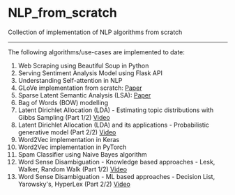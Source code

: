 # NLP_from_scratch
Collection of implementation of NLP algorithms from scratch 
***

The following algorithms/use-cases are implemented to date:
1. Web Scraping using Beautiful Soup in Python
2. Serving Sentiment Analysis Model using Flask API
3. Understanding Self-attention in NLP
4. GLoVe implementation from scratch: [Paper](https://nlp.stanford.edu/pubs/glove.pdf)
5. Sparse Latent Semantic Analysis (LSA): [Paper](https://www.cs.cmu.edu/~jgc/publication/PublicationPDF/Sparse_Latent_Semantic_Analysis.pdf)
6. Bag of Words (BOW) modelling
7. Latent Dirichlet Allocation (LDA) - Estimating topic distributions with Gibbs Sampling (Part 1/2) [Video](https://www.youtube.com/watch?v=_WCwOICQhZI)
8. Latent Dirichlet Allocation (LDA) and its applications - Probabilistic generative model (Part 2/2) [Video](https://www.youtube.com/watch?v=YYQmego-l1E)
9. Word2Vec implementation in Keras
10. Word2Vec implementation in PyTorch
11. Spam Classifier using Naive Bayes algorithm
12. Word Sense Disambiguation - Knowledge based approaches - Lesk, Walker, Random Walk (Part 1/2) [Video](https://www.youtube.com/watch?v=O0s0UAEYQn0)
13. Word Sense Disambiguation - ML based approaches - Decision List, Yarowsky's, HyperLex (Part 2/2) [Video](https://www.youtube.com/watch?v=Jr0uEViJtzU)

